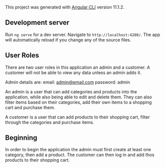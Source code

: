 This project was generated with [Angular CLI](https://github.com/angular/angular-cli) version 11.1.2.

## Development server

Run `ng serve` for a dev server. Navigate to `http://localhost:4200/`. The app will automatically reload if you change any of the source files.

## User Roles

There are two user roles in this application an admin and a customer. A customer will not be able to view any data unless an admin adds it.

Admin details are:
email: admin@email.com
password: admin

An admin is a user that can add categories and products into the application, while also being able to edit and delete them. They can also filter items based on their categories, add their own items to a shopping cart and purchase them.

A customer is a user that can add products to their shopping cart, filter through the categories and purchase items.

## Beginning

In order to begin the application the admin must first create at least one category, then add a product. The customer can then log in and add thos products to their shopping cart.
